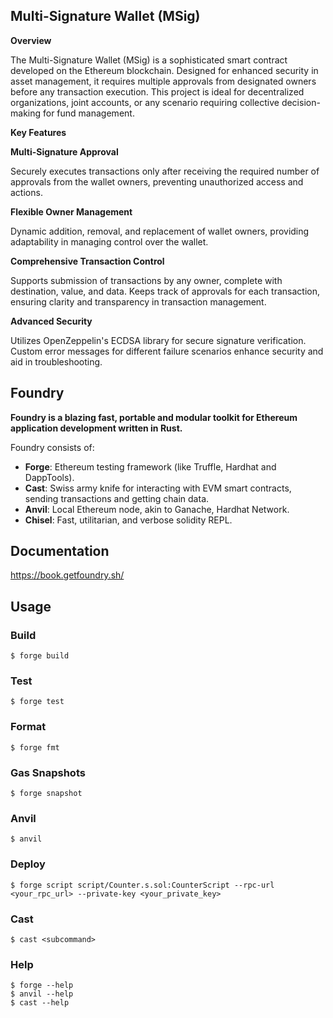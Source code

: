 ## Multi-Signature Wallet (MSig)

**Overview**

The Multi-Signature Wallet (MSig) is a sophisticated smart contract developed on the Ethereum blockchain. Designed for enhanced security in asset management, it requires multiple approvals from designated owners before any transaction execution. This project is ideal for decentralized organizations, joint accounts, or any scenario requiring collective decision-making for fund management.

**Key Features**

**Multi-Signature Approval**

Securely executes transactions only after receiving the required number of approvals from the wallet owners, preventing unauthorized access and actions.

**Flexible Owner Management**

Dynamic addition, removal, and replacement of wallet owners, providing adaptability in managing control over the wallet.

**Comprehensive Transaction Control**

Supports submission of transactions by any owner, complete with destination, value, and data.
Keeps track of approvals for each transaction, ensuring clarity and transparency in transaction management.

**Advanced Security**

Utilizes OpenZeppelin's ECDSA library for secure signature verification.
Custom error messages for different failure scenarios enhance security and aid in troubleshooting.









## Foundry

**Foundry is a blazing fast, portable and modular toolkit for Ethereum application development written in Rust.**

Foundry consists of:

-   **Forge**: Ethereum testing framework (like Truffle, Hardhat and DappTools).
-   **Cast**: Swiss army knife for interacting with EVM smart contracts, sending transactions and getting chain data.
-   **Anvil**: Local Ethereum node, akin to Ganache, Hardhat Network.
-   **Chisel**: Fast, utilitarian, and verbose solidity REPL.

## Documentation

https://book.getfoundry.sh/

## Usage

### Build

```shell
$ forge build
```

### Test

```shell
$ forge test
```

### Format

```shell
$ forge fmt
```

### Gas Snapshots

```shell
$ forge snapshot
```

### Anvil

```shell
$ anvil
```

### Deploy

```shell
$ forge script script/Counter.s.sol:CounterScript --rpc-url <your_rpc_url> --private-key <your_private_key>
```

### Cast

```shell
$ cast <subcommand>
```

### Help

```shell
$ forge --help
$ anvil --help
$ cast --help
```
